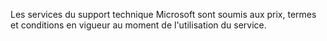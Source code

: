 Les services du support technique Microsoft sont soumis aux prix, termes et conditions en vigueur au moment de l'utilisation du service.

<!--HONumber=Oct16_HO1-->


